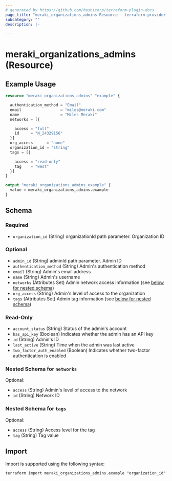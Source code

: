 ```yaml
---
# generated by https://github.com/hashicorp/terraform-plugin-docs
page_title: "meraki_organizations_admins Resource - terraform-provider-meraki"
subcategory: ""
description: |-
  
---
```


# meraki_organizations_admins (Resource)



## Example Usage

```terraform
resource "meraki_organizations_admins" "example" {

  authentication_method = "Email"
  email                 = "miles@meraki.com"
  name                  = "Miles Meraki"
  networks = [{

    access = "full"
    id     = "N_24329156"
  }]
  org_access      = "none"
  organization_id = "string"
  tags = [{

    access = "read-only"
    tag    = "west"
  }]
}

output "meraki_organizations_admins_example" {
  value = meraki_organizations_admins.example
}
```

<!-- schema generated by tfplugindocs -->
## Schema

### Required

- `organization_id` (String) organizationId path parameter. Organization ID

### Optional

- `admin_id` (String) adminId path parameter. Admin ID
- `authentication_method` (String) Admin's authentication method
- `email` (String) Admin's email address
- `name` (String) Admin's username
- `networks` (Attributes Set) Admin network access information (see [below for nested schema](#nestedatt--networks))
- `org_access` (String) Admin's level of access to the organization
- `tags` (Attributes Set) Admin tag information (see [below for nested schema](#nestedatt--tags))

### Read-Only

- `account_status` (String) Status of the admin's account
- `has_api_key` (Boolean) Indicates whether the admin has an API key
- `id` (String) Admin's ID
- `last_active` (String) Time when the admin was last active
- `two_factor_auth_enabled` (Boolean) Indicates whether two-factor authentication is enabled

<a id="nestedatt--networks"></a>
### Nested Schema for `networks`

Optional:

- `access` (String) Admin's level of access to the network
- `id` (String) Network ID


<a id="nestedatt--tags"></a>
### Nested Schema for `tags`

Optional:

- `access` (String) Access level for the tag
- `tag` (String) Tag value

## Import

Import is supported using the following syntax:

```shell
terraform import meraki_organizations_admins.example "organization_id"
```
